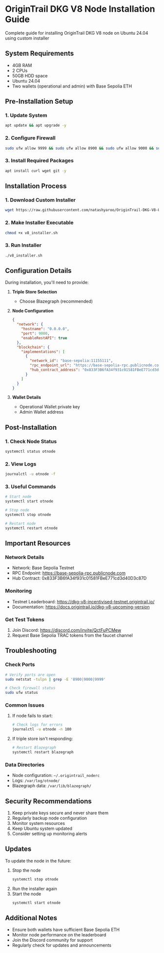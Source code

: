 # OriginTrail DKG V8 Node Installation Guide
Complete guide for installing OriginTrail DKG V8 node on Ubuntu 24.04 using custom installer

## System Requirements
- 4GB RAM
- 2 CPUs
- 50GB HDD space
- Ubuntu 24.04
- Two wallets (operational and admin) with Base Sepolia ETH

## Pre-Installation Setup

### 1. Update System
```bash
apt update && apt upgrade -y
```

### 2. Configure Firewall
```bash
sudo ufw allow 9999 && sudo ufw allow 8900 && sudo ufw allow 9000 && sudo ufw reload
```

### 3. Install Required Packages
```bash
apt install curl wget git -y
```

## Installation Process

### 1. Download Custom Installer
```bash
wget https://raw.githubusercontent.com/natashyaroo/OriginTrail-DKG-V8-Ubuntu-24.04/main/v8_installer.sh
```

### 2. Make Installer Executable
```bash
chmod +x v8_installer.sh
```

### 3. Run Installer
```bash
./v8_installer.sh
```

## Configuration Details

During installation, you'll need to provide:

1. **Triple Store Selection**
   - Choose Blazegraph (recommended)

2. **Node Configuration**
   ```json
   {
     "network": {
       "hostname": "0.0.0.0",
       "port": 9000,
       "enableRestAPI": true
     },
     "blockchain": {
       "implementations": [
         {
           "network_id": "base-sepolia:11155111",
           "rpc_endpoint_url": "https://base-sepolia-rpc.publicnode.com",
           "hub_contract_address": "0x833F3B6fA34f931c01581FBeE771cd3d40D3c87D"
         }
       ]
     }
   }
   ```

3. **Wallet Details**
   - Operational Wallet private key
   - Admin Wallet address

## Post-Installation

### 1. Check Node Status
```bash
systemctl status otnode
```

### 2. View Logs
```bash
journalctl -u otnode -f
```

### 3. Useful Commands
```bash
# Start node
systemctl start otnode

# Stop node
systemctl stop otnode

# Restart node
systemctl restart otnode
```

## Important Resources

### Network Details
- Network: Base Sepolia Testnet
- RPC Endpoint: https://base-sepolia-rpc.publicnode.com
- Hub Contract: 0x833F3B6fA34f931c01581FBeE771cd3d40D3c87D

### Monitoring
- Testnet Leaderboard: https://dkg-v8-incentivised-testnet.origintrail.io/
- Documentation: https://docs.origintrail.io/dkg-v8-upcoming-version

### Get Test Tokens
1. Join Discord: https://discord.com/invite/QctFuPCMew
2. Request Base Sepolia TRAC tokens from the faucet channel

## Troubleshooting

### Check Ports
```bash
# Verify ports are open
sudo netstat -tulpn | grep -E '8900|9000|9999'

# Check firewall status
sudo ufw status
```

### Common Issues
1. If node fails to start:
   ```bash
   # Check logs for errors
   journalctl -u otnode -n 100
   ```

2. If triple store isn't responding:
   ```bash
   # Restart Blazegraph
   systemctl restart blazegraph
   ```

### Data Directories
- Node configuration: `~/.origintrail_noderc`
- Logs: `/var/log/otnode/`
- Blazegraph data: `/var/lib/blazegraph/`

## Security Recommendations

1. Keep private keys secure and never share them
2. Regularly backup node configuration
3. Monitor system resources
4. Keep Ubuntu system updated
5. Consider setting up monitoring alerts

## Updates

To update the node in the future:
1. Stop the node
   ```bash
   systemctl stop otnode
   ```
2. Run the installer again
3. Start the node
   ```bash
   systemctl start otnode
   ```

## Additional Notes
- Ensure both wallets have sufficient Base Sepolia ETH
- Monitor node performance on the leaderboard
- Join the Discord community for support
- Regularly check for updates and announcements
